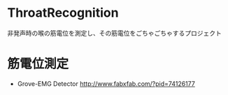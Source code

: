 # ThroatRecognition
非発声時の喉の筋電位を測定し、その筋電位をごちゃごちゃするプロジェクト

# 筋電位測定
* Grove-EMG Detector
<http://www.fabxfab.com/?pid=74126177>

